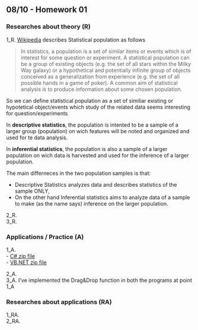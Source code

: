 ## 08/10 - Homework 01

### Researches about theory (R)
  1_R. 
[Wikipedia](https://en.wikipedia.org/wiki/Statistical_population) describes Statistical population as follows
> In statistics, a population is a set of similar items or events which is of interest for some question or experiment. A statistical population can be a group of existing objects (e.g. the set of all stars within the Milky Way galaxy) or a hypothetical and potentially infinite group of objects conceived as a generalization from experience (e.g. the set of all possible hands in a game of poker). A common aim of statistical analysis is to produce information about some chosen population. 

So we can define statistical population as a set of similiar existing or hypotetical object/events which study of the related data seems interesting for question/experiments

In **descriptive statistics**, the population is intented to be a sample of a larger group (population) on wich features will be noted and organized and used for te data analysis.  

In **inferential statistics**, the population is also a sample of a larger population on wich data is harvested and used for the inference of a larger population.  

The main differneces in the two population samples is that:  
  - Descriptive Statistics analyzes data and describes statistics of the sample ONLY,  
  - On the other hand Inferential statistics aims to analyze data of a sample to make (as the name says) inference on the larger population.  
  
  2_R.  
  3_R.  

### Applications / Practice (A)
  1_A.  
    - [C# zip file](https://drive.google.com/file/d/1R2cDsJLh_hcP5wOe_d0STyCQVivkWqmY/view?usp=sharing)  
    - [VB.NET zip file](https://drive.google.com/file/d/1NY1Byu0iRMpn7ZTiBgfmChd4ixgGHpZA/view?usp=sharing)  
    
  2_A.  
  3_A. I've implemented the Drag&Drop function in both the programs at point 1_A 

### Researches about applications (RA)
  1_RA.  
  2_RA.  
